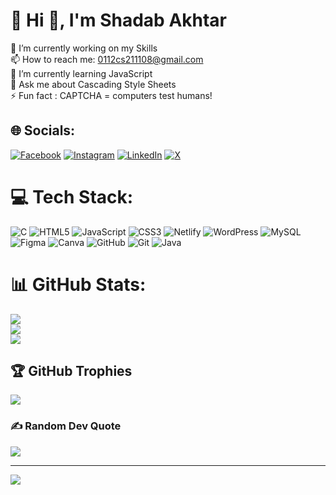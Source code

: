 # 💫 Hi 👋, I'm Shadab Akhtar
🔭 I’m currently working on my Skills<br>📫 How to reach me: 0112cs211108@gmail.com<br>🌱 I’m currently learning JavaScript <br>💬 Ask me about Cascading Style Sheets<br>⚡ Fun fact : CAPTCHA = computers test humans!


## 🌐 Socials:
[![Facebook](https://img.shields.io/badge/Facebook-%231877F2.svg?logo=Facebook&logoColor=white)](https://facebook.com/shadab.akhtar.52035772) [![Instagram](https://img.shields.io/badge/Instagram-%23E4405F.svg?logo=Instagram&logoColor=white)](https://instagram.com/s_akhtar.08) [![LinkedIn](https://img.shields.io/badge/LinkedIn-%230077B5.svg?logo=linkedin&logoColor=white)](https://linkedin.com/in/https://www.linkedin.com/in/shadabakhtar08) [![X](https://img.shields.io/badge/X-black.svg?logo=X&logoColor=white)](https://x.com/Shadab_Ak108) 

# 💻 Tech Stack:
![C](https://img.shields.io/badge/c-%2300599C.svg?style=for-the-badge&logo=c&logoColor=white) ![HTML5](https://img.shields.io/badge/html5-%23E34F26.svg?style=for-the-badge&logo=html5&logoColor=white) ![JavaScript](https://img.shields.io/badge/javascript-%23323330.svg?style=for-the-badge&logo=javascript&logoColor=%23F7DF1E) ![CSS3](https://img.shields.io/badge/css3-%231572B6.svg?style=for-the-badge&logo=css3&logoColor=white) ![Netlify](https://img.shields.io/badge/netlify-%23000000.svg?style=for-the-badge&logo=netlify&logoColor=#00C7B7) ![WordPress](https://img.shields.io/badge/WordPress-%23117AC9.svg?style=for-the-badge&logo=WordPress&logoColor=white) ![MySQL](https://img.shields.io/badge/mysql-4479A1.svg?style=for-the-badge&logo=mysql&logoColor=white) ![Figma](https://img.shields.io/badge/figma-%23F24E1E.svg?style=for-the-badge&logo=figma&logoColor=white) ![Canva](https://img.shields.io/badge/Canva-%2300C4CC.svg?style=for-the-badge&logo=Canva&logoColor=white) ![GitHub](https://img.shields.io/badge/github-%23121011.svg?style=for-the-badge&logo=github&logoColor=white) ![Git](https://img.shields.io/badge/git-%23F05033.svg?style=for-the-badge&logo=git&logoColor=white) ![Java](https://img.shields.io/badge/java-%23ED8B00.svg?style=for-the-badge&logo=openjdk&logoColor=white)
# 📊 GitHub Stats:
![](https://github-readme-stats.vercel.app/api?username=shadabakhtar08&theme=dark&hide_border=false&include_all_commits=false&count_private=false)<br/>
![](https://github-readme-streak-stats.herokuapp.com/?user=shadabakhtar08&theme=dark&hide_border=false)<br/>
![](https://github-readme-stats.vercel.app/api/top-langs/?username=shadabakhtar08&theme=dark&hide_border=false&include_all_commits=false&count_private=false&layout=compact)

## 🏆 GitHub Trophies
![](https://github-profile-trophy.vercel.app/?username=shadabakhtar08&theme=dark&no-frame=false&no-bg=false&margin-w=4)

### ✍️ Random Dev Quote
![](https://quotes-github-readme.vercel.app/api?type=horizontal&theme=radical)

---
[![](https://visitcount.itsvg.in/api?id=shadabakhtar08&icon=0&color=1)](https://visitcount.itsvg.in)

<!-- Proudly created with GPRM ( https://gprm.itsvg.in ) -->
